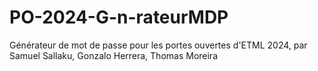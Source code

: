 # PO-2024-G-n-rateurMDP
Générateur de mot de passe pour les portes ouvertes d'ETML 2024, par Samuel Sallaku, Gonzalo Herrera, Thomas Moreira
